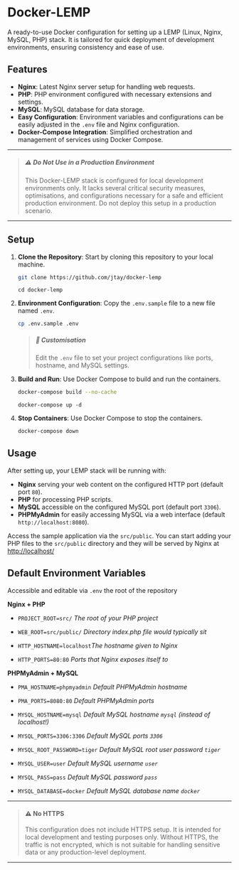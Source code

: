 # Docker-LEMP

A ready-to-use Docker configuration for setting up a LEMP (Linux, Nginx, MySQL, PHP) stack. It is tailored for quick deployment of development environments, ensuring consistency and ease of use.


## Features

- **Nginx**: Latest Nginx server setup for handling web requests.
- **PHP**: PHP environment configured with necessary extensions and settings.
- **MySQL**: MySQL database for data storage.
- **Easy Configuration**: Environment variables and configurations can be easily adjusted in the `.env` file and Nginx configuration.
- **Docker-Compose Integration**: Simplified orchestration and management of services using Docker Compose.

---

> ##### ⚠️ Do Not Use in a Production Environment
> This Docker-LEMP stack is configured for local development environments only. It lacks several critical security measures, optimisations, and configurations necessary for a safe and efficient production environment. Do not deploy this setup in a production scenario.

---

## Setup

1. **Clone the Repository**: Start by cloning this repository to your local machine.
   
   ```bash
   git clone https://github.com/jtay/docker-lemp
   ```
   ```
   cd docker-lemp
   ```

2. **Environment Configuration**: Copy the `.env.sample` file to a new file named `.env`.

   ```bash
   cp .env.sample .env
   ```

   > ##### 🔧 Customisation 
   >Edit the `.env` file to set your project configurations like ports, hostname, and MySQL settings.

3. **Build and Run**: Use Docker Compose to build and run the containers.

   ```bash
   docker-compose build --no-cache
   ```
   ```
   docker-compose up -d
   ```
4.  **Stop Containers**: Use Docker Compose to stop the containers.
    ```bash
    docker-compose down
    ```
## Usage

After setting up, your LEMP stack will be running with:

- **Nginx** serving your web content on the configured HTTP port (default port `80`).
- **PHP** for processing PHP scripts.
- **MySQL** accessible on the configured MySQL port (default port `3306`).
- **PHPMyAdmin** for easily accessing MySQL via a web interface (default `http://localhost:8080`).

Access the sample application via the `src/public`. You can start adding your PHP files to the `src/public` directory and they will be served by Nginx at [http://localhost/](http://localhost/)

## Default Environment Variables

Accessible and editable via `.env` the root of the repository

**Nginx + PHP**
- `PROJECT_ROOT=src/` *The root of your PHP project*
- `WEB_ROOT=src/public/` *Directory index.php file would typically sit*


- `HTTP_HOSTNAME=localhost`*The hostname given to Nginx*
- `HTTP_PORTS=80:80` *Ports that Nginx exposes itself to*

**PHPMyAdmin + MySQL**
- `PMA_HOSTNAME=phpmyadmin` *Default PHPMyAdmin hostname*
- `PMA_PORTS=8080:80` *Default PHPMyAdmin ports*


- `MYSQL_HOSTNAME=mysql` *Default MySQL hostname `mysql` (instead of localhost!)*
- `MYSQL_PORTS=3306:3306` *Default MySQL ports `3306`*
- `MYSQL_ROOT_PASSWORD=tiger` *Default MySQL root user password `tiger`*
- `MYSQL_USER=user` *Default MySQL username `user`*
- `MYSQL_PASS=pass` *Default MySQL password `pass`*
- `MYSQL_DATABASE=docker` *Default MySQL database name `docker`*



---

> #### ⚠️ **No HTTPS**
> This configuration does not include HTTPS setup. It is intended for local development and testing purposes only. Without HTTPS, the traffic is not encrypted, which is not suitable for handling sensitive data or any production-level deployment.

---
